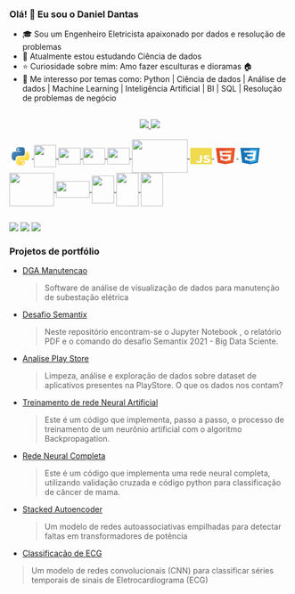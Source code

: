 ### Olá! 👋 Eu sou o Daniel Dantas

- 🎓 Sou um Engenheiro Eletricista apaixonado por dados e resolução de problemas
- 🌱 Atualmente estou estudando Ciência de dados
- ⭐ Curiosidade sobre mim: Amo fazer esculturas e dioramas 🏠
- 🤩 Me interesso por temas como: Python | Ciência de dados | Análise de dados | Machine Learning | Inteligência Artificial | BI | SQL | Resolução de problemas de negócio  
##

<div align="center">
  <a href="https://github.com/daniell-dantas">
  <img height="150em" src="https://github-readme-stats.vercel.app/api?username=daniell-dantas&show_icons=true&theme=gruvbox&include_all_commits=true&count_private=true"/>
  <img height="150em" src="https://github-readme-stats.vercel.app/api/top-langs/?username=daniell-dantas&layout=compact&langs_count=7&theme=gruvbox"/>
</div>
  
<div style="display: inline_block"><br>
  <img align="center" height="40" width="40" src="https://raw.githubusercontent.com/devicons/devicon/master/icons/python/python-original.svg">
  <img align="center" height="40" width="40" src="https://cdn.jsdelivr.net/gh/devicons/devicon/icons/jupyter/jupyter-original-wordmark.svg" />
  <img align="center" height="30" width="40" src="https://cdn.jsdelivr.net/gh/devicons/devicon/icons/dart/dart-original.svg" />
  <img align="center" height="30" width="40" src="https://cdn.jsdelivr.net/gh/devicons/devicon/icons/flutter/flutter-original.svg" />
  <img align="center" height="30" width="40" src="https://cdn.jsdelivr.net/gh/devicons/devicon/icons/firebase/firebase-plain-wordmark.svg" />
  <img align="center" height="60" width="100" src="https://cdn.jsdelivr.net/gh/devicons/devicon/icons/tensorflow/tensorflow-original-wordmark.svg" />
  <img align="center" height="30" width="40" src="https://raw.githubusercontent.com/devicons/devicon/master/icons/javascript/javascript-plain.svg">
  <img align="center" height="30" width="40" src="https://raw.githubusercontent.com/devicons/devicon/master/icons/html5/html5-original.svg">
  <img align="center" height="30" width="40" src="https://raw.githubusercontent.com/devicons/devicon/master/icons/css3/css3-original.svg">
  <img align="center" height="60" width="80" src="https://cdn.jsdelivr.net/gh/devicons/devicon/icons/jira/jira-original-wordmark.svg" />
  <img align="center" height="30" width="60" src="https://cdn.jsdelivr.net/gh/devicons/devicon/icons/trello/trello-plain.svg" />
  <img align="center" height="50" width="40" src="https://cdn.jsdelivr.net/gh/devicons/devicon/icons/vscode/vscode-original.svg" />
  <img align="center" height="60" width="40" src="https://cdn.jsdelivr.net/gh/devicons/devicon/icons/github/github-original-wordmark.svg" />
  <img align="center" height="60" width="40" src="https://cdn.jsdelivr.net/gh/devicons/devicon/icons/matlab/matlab-original.svg" />


</div>
 
  ##


  
<div> 
  <a href = "mailto:daniel.dantas.a.r@gmail.com"><img src="https://img.shields.io/badge/-Gmail-%23333?style=for-the-badge&logo=gmail&logoColor=white" target="_blank"></a>
  <a href="https://www.linkedin.com/in/daniel-dantas-do-amaral-ramos/" target="_blank"><img src="https://img.shields.io/badge/-LinkedIn-%230077B5?style=for-the-badge&logo=linkedin&logoColor=white" target="_blank"></a> 
  <a href = "https://stackoverflow.com/users/14044554/daniel-dantas?tab=profile"><img src="https://aleen42.github.io/badges/src/stackoverflow.svg" target="_blank", height="28em"></a>
</div>
  
### Projetos de portfólio   
  
* [DGA Manutencao](https://github.com/Daniell-Dantas/DGA_Manutencao)
  > Software de análise de visualização de dados para manutenção de subestação elétrica 
* [Desafio Semantix](https://github.com/Daniell-Dantas/Desafio-Semantix)
  > Neste repositório encontram-se o Jupyter Notebook , o relatório PDF e o comando do desafio Semantix 2021 - Big Data Sciente.
* [Analise Play Store](https://github.com/Daniell-Dantas/Analise_Play_Store)
  > Limpeza, análise e exploração de dados sobre dataset de aplicativos presentes na PlayStore. O que os dados nos contam?
* [Treinamento de rede Neural Artificial](https://github.com/Daniell-Dantas/Treinamento-de-Rede-Neural-Artificial)
  > Este é um código que implementa, passo a passo, o processo de treinamento de um neurônio artificial com o algoritmo Backpropagation.
* [Rede Neural Completa](https://github.com/Daniell-Dantas/Rede-Neural-Completa)
  > Este é um código que implementa uma rede neural completa, utilizando validação cruzada e código python para  classificação de câncer de mama.
* [Stacked Autoencoder](https://github.com/Daniell-Dantas/Stacked-AutoEncoder)
  > Um modelo de redes autoassociativas empilhadas para detectar faltas em transformadores de potência
* [Classificação de ECG](https://github.com/Daniell-Dantas/Artigo-Classificacao-de-ECG)
> Um modelo de redes convolucionais (CNN) para classificar séries temporais de sinais de Eletrocardiograma (ECG)
